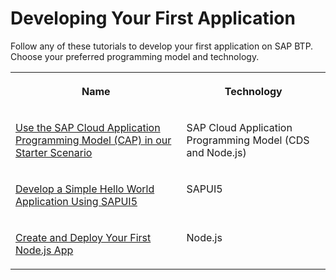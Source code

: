 <!-- loiobc8d5c0598774f87a54cb63cb6abecc6 -->

# Developing Your First Application

 Follow any of these tutorials to develop your first application on SAP BTP. Choose your preferred programming model and technology. 




<table>
<tr>
<th valign="top">

Name



</th>
<th valign="top">

Technology



</th>
</tr>
<tr>
<td valign="top">

[Use the SAP Cloud Application Programming Model (CAP) in our Starter Scenario](https://developers.sap.com/mission.cp-starter-extensions-cap.html)



</td>
<td valign="top">

SAP Cloud Application Programming Model \(CDS and Node.js\)



</td>
</tr>
<tr>
<td valign="top">

[Develop a Simple Hello World Application Using SAPUI5](https://sapui5.hana.ondemand.com/#docs/guide/592f36fd077b45349a67dcb3efb46ab1.html)



</td>
<td valign="top">

SAPUI5



</td>
</tr>
<tr>
<td valign="top">

[Create and Deploy Your First Node.js App](https://developers.sap.com/group.scp-5-node.html)



</td>
<td valign="top">

Node.js



</td>
</tr>
</table>

